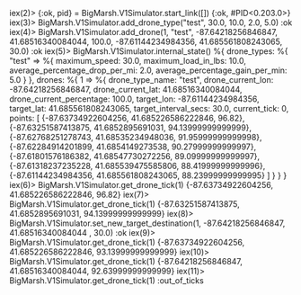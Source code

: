 iex(2)> {:ok, pid} = BigMarsh.V1Simulator.start_link([])
{:ok, #PID<0.203.0>}
iex(3)> BigMarsh.V1Simulator.add_drone_type("test", 30.0, 10.0, 2.0, 5.0)
:ok
iex(4)> BigMarsh.V1Simulator.add_drone(1, "test", -87.64218256846847, 41.68516340084044, 100.0, -87.61144234984356, 41.685561808243065, 30.0)
:ok
iex(5)> BigMarsh.V1Simulator.internal_state()
%{
  drone_types: %{
    "test" => %{
      maximum_speed: 30.0,
      maximum_load_in_lbs: 10.0,
      average_percentage_drop_per_mi: 2.0,
      average_percentage_gain_per_min: 5.0
    }
  },
  drones: %{
    1 => %{
      drone_type_name: "test",
      drone_current_lon: -87.64218256846847,
      drone_current_lat: 41.68516340084044,
      drone_current_percentage: 100.0,
      target_lon: -87.61144234984356,
      target_lat: 41.685561808243065,
      target_interval_secs: 30.0,
      current_tick: 0,
      points: [
        {-87.63734922604256, 41.685226586222846, 96.82},
        {-87.63251587413875, 41.6852895691031, 94.13999999999999},
        {-87.62768251278743, 41.68535234948036, 91.95999999999998},
        {-87.62284914201899, 41.6854149273538, 90.27999999999997},
        {-87.61801576186382, 41.68547730272256, 89.09999999999997},
        {-87.61318237235228, 41.685539475585806, 88.41999999999996},
        {-87.61144234984356, 41.685561808243065, 88.23999999999995}
      ]
    }
  }
}
iex(6)> BigMarsh.V1Simulator.get_drone_tick(1)
{-87.63734922604256, 41.685226586222846, 96.82}
iex(7)> BigMarsh.V1Simulator.get_drone_tick(1)
{-87.63251587413875, 41.6852895691031, 94.13999999999999}
iex(8)> BigMarsh.V1Simulator.set_new_target_destination(1, -87.64218256846847, 41.68516340084044 , 30.0)
:ok
iex(9)> BigMarsh.V1Simulator.get_drone_tick(1)
{-87.63734922604256, 41.685226586222846, 93.13999999999999}
iex(10)> BigMarsh.V1Simulator.get_drone_tick(1)
{-87.64218256846847, 41.68516340084044, 92.63999999999999}
iex(11)> BigMarsh.V1Simulator.get_drone_tick(1)
:out_of_ticks
